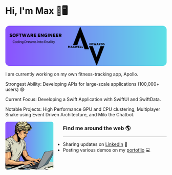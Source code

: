 # Hi, I'm Max 👋🖥️

<img src="./images/banner-rounded.png" alt="banner that says Maxwell Edwards - Software Engineer">

I am currently working on my own fitness-tracking app, Apollo.

Strongest Ability: Developing APIs for large-scale applications (100,000+ users) 😄

Current Focus: Developing a Swift Application with SwiftUI and SwiftData.

Notable Projects: High Performance GPU and CPU clustering, Multiplayer Snake using Event Driven Architecture, and Milo the Chatbot.

<a href="https://maxedwards.io/"><img align="left" height="150" src="./images/blonde-programmer-rounded.png" style="max-width: 100%; display: inline-block; margin-right: 30px;"></a>

### Find me around the web 🌎

<hr style="margin-top:-5px; margin-bottom: 5px;">

- Sharing updates on [LinkedIn](https://linkedin.com/in/maxwell-edwards20/) 💼
- Posting various demos on my [portoflio](https://maxedwards.io) 💻
